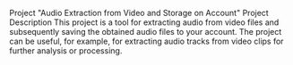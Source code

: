 Project "Audio Extraction from Video and Storage on Account"
Project Description
This project is a tool for extracting audio from video files and subsequently saving the obtained audio files to your account. The project can be useful, for example, for extracting audio tracks from video clips for further analysis or processing.
